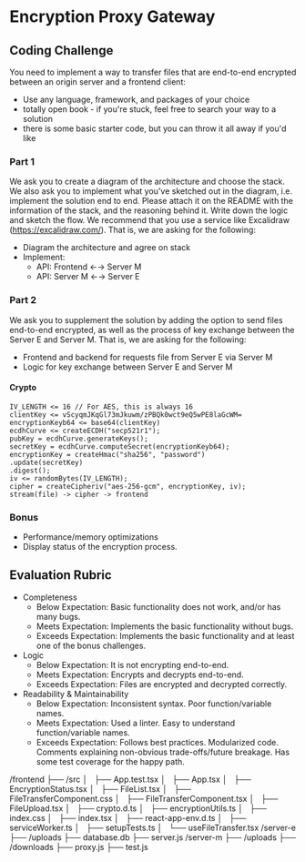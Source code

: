 # Encryption Proxy Gateway

## Coding Challenge

You need to implement a way to transfer files that are end-to-end encrypted between an origin server and a frontend client:

- Use any language, framework, and packages of your choice
- totally open book - if you're stuck, feel free to search your way to a solution
- there is some basic starter code, but you can throw it all away if you'd like

### Part 1

We ask you to create a diagram of the architecture and choose the stack. We also ask you to implement what you've sketched out in the diagram, i.e. implement the solution end to end. Please attach it on the README with the information of the stack, and the reasoning behind it. Write down the logic and sketch the flow. We recommend that you use a service like Excalidraw (https://excalidraw.com/). That is, we are asking for the following:

- Diagram the architecture and agree on stack
- Implement:
  - API: Frontend ←→ Server M
  - API: Server M ←→ Server E

### Part 2

We ask you to supplement the solution by adding the option to send files end-to-end encrypted, as well as the process of key exchange between the Server E and Server M. That is, we are asking for the following:

- Frontend and backend for requests file from Server E via Server M
- Logic for key exchange between Server E and Server M

#### Crypto

```
IV_LENGTH <= 16 // For AES, this is always 16
clientKey <= vScyqmJKqGl73mJkuwm/zPBQk0wct9eQ5wPE8laGcWM=
encryptionKeyb64 <= base64(clientKey)
ecdhCurve <= createECDH("secp521r1");
pubKey = ecdhCurve.generateKeys();
secretKey = ecdhCurve.computeSecret(encryptionKeyb64);
encryptionKey = createHmac("sha256", "password")
.update(secretKey)
.digest();
iv <= randomBytes(IV_LENGTH);
cipher = createCipheriv("aes-256-gcm", encryptionKey, iv);
stream(file) -> cipher -> frontend
```

### Bonus

- Performance/memory optimizations
- Display status of the encryption process.

## Evaluation Rubric

- Completeness
  - Below Expectation: Basic functionality does not work, and/or has many bugs.
  - Meets Expectation: Implements the basic functionality without bugs.
  - Exceeds Expectation: Implements the basic functionality and at least one of the bonus challenges.
- Logic
  - Below Expectation: It is not encrypting end-to-end.
  - Meets Expectation: Encrypts and decrypts end-to-end.
  - Exceeds Expectation: Files are encrypted and decrypted correctly.
- Readability & Maintainability
  - Below Expectation: Inconsistent syntax. Poor function/variable names.
  - Meets Expectation: Used a linter. Easy to understand function/variable names.
  - Exceeds Expectation: Follows best practices. Modularized code. Comments explaining non-obvious trade-offs/future breakage. Has some test coverage for the happy path.

/frontend
├── /src
│   ├── App.test.tsx
│   ├── App.tsx
│   ├── EncryptionStatus.tsx
│   ├── FileList.tsx
│   ├── FileTransferComponent.css
│   ├── FileTransferComponent.tsx
│   ├── FileUpload.tsx
│   ├── crypto.d.ts
│   ├── encryptionUtils.ts
│   ├── index.css
│   ├── index.tsx
│   ├── react-app-env.d.ts
│   ├── serviceWorker.ts
│   ├── setupTests.ts
│   └── useFileTransfer.tsx
/server-e
├── /uploads
├── database.db
├── server.js
/server-m
├── /uploads
├── /downloads
├── proxy.js
├── test.js
